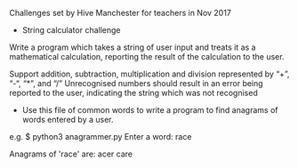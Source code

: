 Challenges set by Hive Manchester for teachers in Nov 2017

- String calculator challenge

Write a program which takes a string of user input and treats it as a mathematical calculation, reporting the result of the calculation to the user.

Support addition, subtraction, multiplication and division represented by “+”, “-“, “*”, and “/”
Unrecognised numbers should result in an error being reported to the user, indicating the string which was not recognised

- Use this file of common words to write a program to find anagrams of words entered by a user.

e.g.
$ python3 anagrammer.py
Enter a word: race

Anagrams of 'race' are:
acer
care